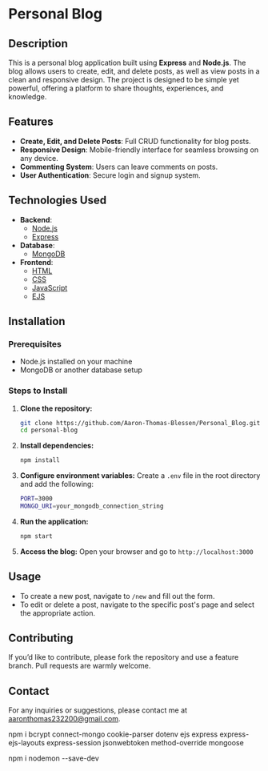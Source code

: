 # Personal Blog

## Description
This is a personal blog application built using **Express** and **Node.js**. The blog allows users to create, edit, and delete posts, as well as view posts in a clean and responsive design. The project is designed to be simple yet powerful, offering a platform to share thoughts, experiences, and knowledge.

## Features
- **Create, Edit, and Delete Posts**: Full CRUD functionality for blog posts.
- **Responsive Design**: Mobile-friendly interface for seamless browsing on any device.
- **Commenting System**: Users can leave comments on posts.
- **User Authentication**: Secure login and signup system.

## Technologies Used
- **Backend**: 
  - [Node.js](https://nodejs.org/)
  - [Express](https://expressjs.com/)
- **Database**: 
  - [MongoDB](https://www.mongodb.com/) 
- **Frontend**: 
  - [HTML](https://developer.mozilla.org/en-US/docs/Web/HTML)
  - [CSS](https://developer.mozilla.org/en-US/docs/Web/CSS)
  - [JavaScript](https://developer.mozilla.org/en-US/docs/Web/JavaScript)
  - [EJS](https://ejs.co/) 

## Installation

### Prerequisites
- Node.js installed on your machine
- MongoDB or another database setup

### Steps to Install

1. **Clone the repository:**
   ```bash
   git clone https://github.com/Aaron-Thomas-Blessen/Personal_Blog.git
   cd personal-blog
   ```

2. **Install dependencies:**
   ```bash
   npm install
   ```

3. **Configure environment variables:**
   Create a `.env` file in the root directory and add the following:
   ```bash
   PORT=3000
   MONGO_URI=your_mongodb_connection_string
   ```

4. **Run the application:**
   ```bash
   npm start
   ```

5. **Access the blog:**
   Open your browser and go to `http://localhost:3000`

## Usage
- To create a new post, navigate to `/new` and fill out the form.
- To edit or delete a post, navigate to the specific post's page and select the appropriate action.

## Contributing
If you’d like to contribute, please fork the repository and use a feature branch. Pull requests are warmly welcome.


## Contact
For any inquiries or suggestions, please contact me at [aaronthomas232200@gmail.com](mailto:aaronthomas232200@gmail.com.com).

 
 npm i bcrypt connect-mongo cookie-parser dotenv ejs express express-ejs-layouts express-session jsonwebtoken method-override mongoose

 npm i nodemon --save-dev

 

